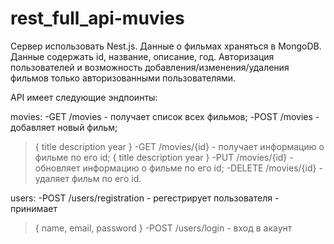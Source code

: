 # rest_full_api-muvies

Сервер использовать Nest.js.
Данные о фильмах храняться в MongoDB. Данные содержать id, название, описание, год.
Авторизация пользователей и возможность добавления/изменения/удаления фильмов только авторизованными пользователями.

API имеет следующие эндпоинты:

movies: 
-GET /movies - получает список всех фильмов;
-POST /movies - добавляет новый фильм; 
>{
    title
    description
    year
}
-GET /movies/{id} - получает информацию о фильме по его id;
>{
    title
    description
    year
}
-PUT /movies/{id} - обновляет информацию о фильме по его id;
-DELETE /movies/{id} - удаляет фильм по его id.

users:
-POST /users/registration - регестрирует пользователя - принимает 
>{
    name,
    email,
    password
}
-POST /users/login - вход в акаунт

